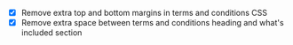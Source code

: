 - [x] Remove extra top and bottom margins in terms and conditions CSS
- [x] Remove extra space between terms and conditions heading and what's included section
